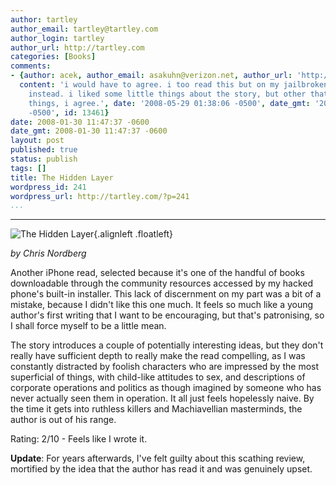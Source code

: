 ```yaml
---
author: tartley
author_email: tartley@tartley.com
author_login: tartley
author_url: http://tartley.com
categories: [Books]
comments:
- {author: acek, author_email: asakuhn@verizon.net, author_url: 'http://www.colored-globe-productions.com',
  content: 'i would have to agree. i too read this but on my jailbroken ipod touch
    instead. i liked some little things about the story, but other that those few
    things, i agree.', date: '2008-05-29 01:38:06 -0500', date_gmt: '2008-05-29 01:38:06
    -0500', id: 13461}
date: 2008-01-30 11:47:37 -0600
date_gmt: 2008-01-30 11:47:37 -0600
layout: post
published: true
status: publish
tags: []
title: The Hidden Layer
wordpress_id: 241
wordpress_url: http://tartley.com/?p=241
...
```

---

![The Hidden
Layer](http://tartley.com/wp-content/uploads/2008/01/the-hidden-layerjpy.jpg){.alignleft
.floatleft}

*by Chris Nordberg*

Another iPhone read, selected because it's one of the handful of books
downloadable through the community resources accessed by my hacked
phone's built-in installer. This lack of discernment on my part was a
bit of a mistake, because I didn't like this one much. It feels so much
like a young author's first writing that I want to be encouraging, but
that's patronising, so I shall force myself to be a little mean.

The story introduces a couple of potentially interesting ideas, but they
don't really have sufficient depth to really make the read compelling,
as I was constantly distracted by foolish characters who are impressed
by the most superficial of things, with child-like attitudes to sex, and
descriptions of corporate operations and politics as though imagined by
someone who has never actually seen them in operation. It all just feels
hopelessly naive. By the time it gets into ruthless killers and
Machiavellian masterminds, the author is out of his range.

Rating: 2/10 - Feels like I wrote it.

**Update**: For years afterwards, I've felt guilty about this scathing
review, mortified by the idea that the author has read it and was
genuinely upset.
